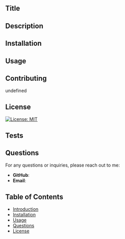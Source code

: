 
  
  ## Title 

  

  ## Description
  
  
  
  ## Installation
  
  
  
  ## Usage
  
  

  ## Contributing 

  undefined

  
  ## License
  
   
  [![License: MIT](https://img.shields.io/badge/License-MIT-yellow.svg)](https://opensource.org/licenses/MIT)


  
  ## Tests
  
  
  
  ## Questions
  
  For any questions or inquiries, please reach out to me:
  
  - **GitHub**: [](https://github.com/)
  - **Email**: [](mailto:)
  
## Table of Contents
- [Introduction](#introduction)
- [Installation](#installation)
- [Usage](#usage)
- [Questions](#questions)
- [License](#license)

    